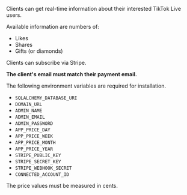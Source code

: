 Clients can get real-time information about their interested TikTok Live users.

Available information are numbers of:
- Likes
- Shares
- Gifts (or diamonds)

Clients can subscribe via Stripe.

**The client's email must match their payment email.**

The following environment variables are required for installation.
- `SQLALCHEMY_DATABASE_URI`
- `DOMAIN_URL`
- `ADMIN_NAME`
- `ADMIN_EMAIL`
- `ADMIN_PASSWORD`
- `APP_PRICE_DAY`
- `APP_PRICE_WEEK`
- `APP_PRICE_MONTH`
- `APP_PRICE_YEAR`
- `STRIPE_PUBLIC_KEY`
- `STRIPE_SECRET_KEY`
- `STRIPE_WEBHOOK_SECRET`
- `CONNECTED_ACCOUNT_ID`

The price values must be measured in cents.
